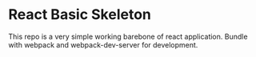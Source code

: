 # React Basic Skeleton
This repo is a very simple working barebone of react application. Bundle with webpack and webpack-dev-server for development.

